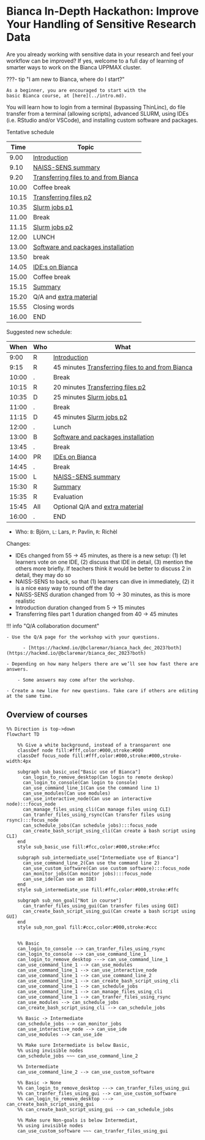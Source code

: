# Bianca In-Depth Hackathon: Improve Your Handling of Sensitive Research Data

Are you already working with sensitive data in your research
and feel your workflow can be improved?
If yes, welcome to a full day of learning of smarter ways
to work on the Bianca UPPMAX cluster.

???- tip "I am new to Bianca, where do I start?"

    As a beginner, you are encouraged to start with the
    basic Bianca course, at [here](../intro.md).

You will learn how to login from a terminal (bypassing ThinLinc),
do file transfer from a terminal (allowing scripts),
advanced SLURM, using IDEs (i.e. RStudio and/or VSCode),
and installing custom software and packages.

Tentative schedule

Time |Topic
-----|--------------------------
9.00 | [Introduction](https://uppmax.github.io/bianca_workshop/intermediate/intro/)
9.10 | [NAISS-SENS summary](https://uppmax.github.io/bianca_workshop/sens_project_short/)
9.20 | [Transferring files to and from Bianca](https://uppmax.github.io/bianca_workshop/intermediate/transfer/)
10.00| Coffee break
10.15| [Transferring files p2](https://uppmax.github.io/bianca_workshop/intermediate/transfer/)
10.35| [Slurm jobs p1](https://uppmax.github.io/bianca_workshop/intermediate/slurm_intermed/)
11.00| Break
11.15| [Slurm jobs p2](https://uppmax.github.io/bianca_workshop/intermediate/slurm_intermed/)
12.00| LUNCH
13.00| [Software and packages installation](https://uppmax.github.io/bianca_workshop/intermediate/install/)
13.50| break
14.05| [IDE:s on Bianca](https://uppmax.github.io/bianca_workshop/intermediate/ides/)
15.00| Coffee break
15.15| [Summary](https://uppmax.github.io/bianca_workshop/intermediate/summary/)
15.20| Q/A and [extra material](https://uppmax.github.io/bianca_workshop/extra/slurm/)
15.55| Closing words
16.00| END

Suggested new schedule:

When | Who  | What
-----|------|-------------------------
9:00 | R   | [Introduction](https://uppmax.github.io/bianca_workshop/intermediate/intro/)
9:15 | R    | 45 minutes [Transferring files to and from Bianca](https://uppmax.github.io/bianca_workshop/intermediate/transfer/)
10:00| .    | Break
10:15| R    | 20 minutes [Transferring files p2](https://uppmax.github.io/bianca_workshop/intermediate/transfer/)
10:35| D    | 25 minutes [Slurm jobs p1](https://uppmax.github.io/bianca_workshop/intermediate/slurm_intermed/)
11:00| .    | Break
11:15| D    | 45 minutes [Slurm jobs p2](https://uppmax.github.io/bianca_workshop/intermediate/slurm_intermed/)
12:00| .    | Lunch
13:00| B    | [Software and packages installation](https://uppmax.github.io/bianca_workshop/intermediate/install/)
13:45| .    | Break
14:00| PR   | [IDEs on Bianca](https://uppmax.github.io/bianca_workshop/intermediate/ides/)
14:45| .    | Break
15:00| L    | [NAISS-SENS summary](https://uppmax.github.io/bianca_workshop/sens_project_short/)
15:30| R    | [Summary](https://uppmax.github.io/bianca_workshop/intermediate/summary/)
15:35| R    | Evaluation
15:45| All  | Optional Q/A and [extra material](https://uppmax.github.io/bianca_workshop/extra/slurm/)
16:00| .    | END

* Who: `B`: Björn, `L`: Lars, `P`: Pavlin, `R`: Richèl

Changes:

* IDEs changed from 55 -> 45 minutes, as there is a new setup: (1) let learners vote on one IDE, (2) discuss that IDE in detail, (3) mention the others more briefly. If teachers think it would be better to discuss 2 in detail, they may do so
* NAISS-SENS to back, so that (1) learners can dive in immediately, (2) it is a nice easy way to round off the day
* NAISS-SENS duration changed from 10 -> 30 minutes, as this is more realistic
* Introduction duration changed from 5 -> 15 minutes
* Transferring files part 1 duration changed from 40 -> 45 minutes

!!! info "Q/A collaboration document"

    - Use the Q/A page for the workshop with your questions.

          - [https://hackmd.io/@bclaremar/bianca_hack_dec_2023?both](https://hackmd.io/@bclaremar/bianca_dec_2023?both)

    - Depending on how many helpers there are we’ll see how fast there are answers.

        - Some answers may come after the workshop.

    - Create a new line for new questions. Take care if others are editing at the same time.

## Overview of courses

```mermaid
%% Direction is top->down
flowchart TD

    %% Give a white background, instead of a transparent one
    classDef node fill:#fff,color:#000,stroke:#000
    classDef focus_node fill:#fff,color:#000,stroke:#000,stroke-width:4px
    
    subgraph sub_basic_use["Basic use of Bianca"]
      can_login_to_remove_desktop(Can login to remote deskop)
      can_login_to_console(Can login to console)
      can_use_command_line_1(Can use the command line 1)
      can_use_modules(Can use modules)
      can_use_interactive_node(Can use an interactive node):::focus_node
      can_manage_files_using_cli(Can manage files using CLI)
      can_tranfer_files_using_rsync(Can transfer files using rsync):::focus_node
      can_schedule_jobs(Can schedule jobs):::focus_node
      can_create_bash_script_using_cli(Can create a bash script using CLI)
    end
    style sub_basic_use fill:#fcc,color:#000,stroke:#fcc

    subgraph sub_intermediate_use["Intermediate use of Bianca"]
      can_use_command_line_2(Can use the command line 2)
      can_use_custom_software(Can use custom software):::focus_node
      can_monitor_jobs(Can monitor jobs):::focus_node
      can_use_ide(Can use an IDE)
    end
    style sub_intermediate_use fill:#ffc,color:#000,stroke:#ffc

    subgraph sub_non_goal["Not in course"]
      can_tranfer_files_using_gui(Can transfer files using GUI)
      can_create_bash_script_using_gui(Can create a bash script using GUI)
    end
    style sub_non_goal fill:#ccc,color:#000,stroke:#ccc


    %% Basic
    can_login_to_console --> can_tranfer_files_using_rsync
    can_login_to_console --> can_use_command_line_1
    can_login_to_remove_desktop ---> can_use_command_line_1
    can_use_command_line_1 --> can_use_modules
    can_use_command_line_1 --> can_use_interactive_node
    can_use_command_line_1 --> can_use_command_line_2
    can_use_command_line_1 --> can_create_bash_script_using_cli
    can_use_command_line_1 --> can_schedule_jobs
    can_use_command_line_1 --> can_manage_files_using_cli
    can_use_command_line_1 --> can_tranfer_files_using_rsync
    can_use_modules --> can_schedule_jobs
    can_create_bash_script_using_cli --> can_schedule_jobs

    %% Basic -> Intermediate
    can_schedule_jobs --> can_monitor_jobs
    can_use_interactive_node --> can_use_ide
    can_use_modules --> can_use_ide

    %% Make sure Intermediate is below Basic,
    %% using invisible nodes
    can_schedule_jobs ~~~ can_use_command_line_2

    %% Intermediate
    can_use_command_line_2 --> can_use_custom_software

    %% Basic -> None
    %% can_login_to_remove_desktop ---> can_tranfer_files_using_gui
    %% can_tranfer_files_using_gui --> can_use_custom_software
    %% can_login_to_remove_desktop ---> can_create_bash_script_using_gui
    %% can_create_bash_script_using_gui --> can_schedule_jobs

    %% Make sure Non-goals is below Intermediat,
    %% using invisible nodes
    can_use_custom_software ~~~ can_tranfer_files_using_gui
```
